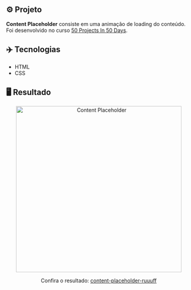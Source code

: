 ## ⚙️ Projeto
**Content Placeholder** consiste em uma animação de loading do conteúdo. Foi desenvolvido no curso <a href="https://www.udemy.com/share/103Pv2AEcYdFxQQXUH">50 Projects In 50 Days</a>.

## ✈️ Tecnologias
- HTML
- CSS

## 🖥️ Resultado
<div align="center">
  <img alt="Content Placeholder" src="" width="450px">
  <p>Confira o resultado: <a href="https://content-placeholder-ruuuff.netlify.app">content-placeholder-ruuuff</a></p>
</div>